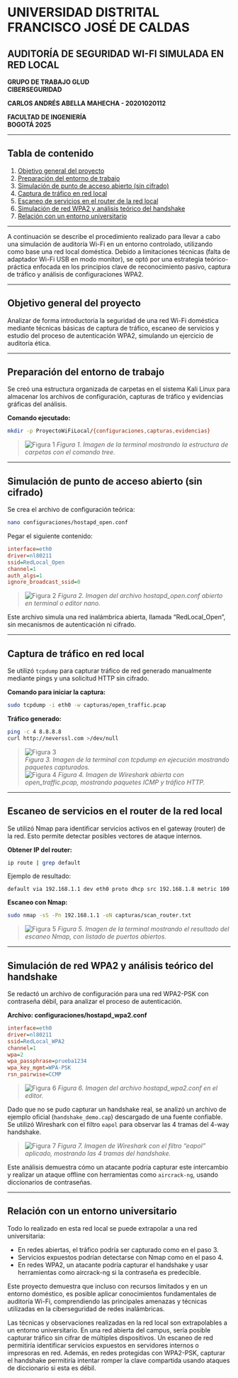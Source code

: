 # UNIVERSIDAD DISTRITAL FRANCISCO JOSÉ DE CALDAS

## AUDITORÍA DE SEGURIDAD WI-FI SIMULADA EN RED LOCAL

**GRUPO DE TRABAJO GLUD**  
**CIBERSEGURIDAD**  

**CARLOS ANDRÉS ABELLA MAHECHA - 20201020112**  

**FACULTAD DE INGENIERÍA**  
**BOGOTÁ 2025**  

---

## Tabla de contenido

1. [Objetivo general del proyecto](#objetivo-general-del-proyecto)  
2. [Preparación del entorno de trabajo](#preparación-del-entorno-de-trabajo)  
3. [Simulación de punto de acceso abierto (sin cifrado)](#simulación-de-punto-de-acceso-abierto-sin-cifrado)  
4. [Captura de tráfico en red local](#captura-de-tráfico-en-red-local)  
5. [Escaneo de servicios en el router de la red local](#escaneo-de-servicios-en-el-router-de-la-red-local)  
6. [Simulación de red WPA2 y análisis teórico del handshake](#simulación-de-red-wpa2-y-análisis-teórico-del-handshake)  
7. [Relación con un entorno universitario](#relación-con-un-entorno-universitario)  

---

A continuación se describe el procedimiento realizado para llevar a cabo una simulación de auditoría Wi-Fi en un entorno controlado, utilizando como base una red local doméstica. Debido a limitaciones técnicas (falta de adaptador Wi-Fi USB en modo monitor), se optó por una estrategia teórico-práctica enfocada en los principios clave de reconocimiento pasivo, captura de tráfico y análisis de configuraciones WPA2.

---

## Objetivo general del proyecto

Analizar de forma introductoria la seguridad de una red Wi-Fi doméstica mediante técnicas básicas de captura de tráfico, escaneo de servicios y estudio del proceso de autenticación WPA2, simulando un ejercicio de auditoría ética.

---

## Preparación del entorno de trabajo

Se creó una estructura organizada de carpetas en el sistema Kali Linux para almacenar los archivos de configuración, capturas de tráfico y evidencias gráficas del análisis.

**Comando ejecutado:**

```bash
mkdir -p ProyectoWiFiLocal/{configuraciones,capturas,evidencias}
```
> ![Figura 1](./Capturas/figura1.png)
> *Figura 1. Imagen de la terminal mostrando la estructura de carpetas con el comando tree.*  

---

## Simulación de punto de acceso abierto (sin cifrado)

Se crea el archivo de configuración teórica:

```bash
nano configuraciones/hostapd_open.conf
```

Pegar el siguiente contenido:

```ini
interface=eth0
driver=nl80211
ssid=RedLocal_Open
channel=1
auth_algs=1
ignore_broadcast_ssid=0
```
> ![Figura 2](./Capturas/figura2.png)
> *Figura 2. Imagen del archivo hostapd_open.conf abierto en terminal o editor nano.*  

Este archivo simula una red inalámbrica abierta, llamada “RedLocal_Open”, sin mecanismos de autenticación ni cifrado.

---

## Captura de tráfico en red local

Se utilizó `tcpdump` para capturar tráfico de red generado manualmente mediante pings y una solicitud HTTP sin cifrado.

**Comando para iniciar la captura:**

```bash
sudo tcpdump -i eth0 -w capturas/open_traffic.pcap
```

**Tráfico generado:**

```bash
ping -c 4 8.8.8.8
curl http://neverssl.com >/dev/null
```
> ![Figura 3](./Capturas/figura3.png)  
> *Figura 3. Imagen de la terminal con tcpdump en ejecución mostrando paquetes capturados.*  
> ![Figura 4](./Capturas/figura4.png)
> *Figura 4. Imagen de Wireshark abierta con open_traffic.pcap, mostrando paquetes ICMP y tráfico HTTP.*  

---

## Escaneo de servicios en el router de la red local

Se utilizó Nmap para identificar servicios activos en el gateway (router) de la red. Esto permite detectar posibles vectores de ataque internos.

**Obtener IP del router:**

```bash
ip route | grep default
```

Ejemplo de resultado:

```
default via 192.168.1.1 dev eth0 proto dhcp src 192.168.1.8 metric 100
```

**Escaneo con Nmap:**

```bash
sudo nmap -sS -Pn 192.168.1.1 -oN capturas/scan_router.txt
```
> ![Figura 5](./Capturas/figura5.png)
> *Figura 5. Imagen de la terminal mostrando el resultado del escaneo Nmap, con listado de puertos abiertos.*  

---

## Simulación de red WPA2 y análisis teórico del handshake

Se redactó un archivo de configuración para una red WPA2-PSK con contraseña débil, para analizar el proceso de autenticación.

**Archivo: configuraciones/hostapd_wpa2.conf**

```ini
interface=eth0
driver=nl80211
ssid=RedLocal_WPA2
channel=1
wpa=2
wpa_passphrase=prueba1234
wpa_key_mgmt=WPA-PSK
rsn_pairwise=CCMP
```
> ![Figura 6](./Capturas/figura6.png)
> *Figura 6. Imagen del archivo hostapd_wpa2.conf en el editor.*  

Dado que no se pudo capturar un handshake real, se analizó un archivo de ejemplo oficial (`handshake_demo.cap`) descargado de una fuente confiable. Se utilizó Wireshark con el filtro `eapol` para observar las 4 tramas del 4-way handshake.

> ![Figura 7](./Capturas/figura7.png)
> *Figura 7. Imagen de Wireshark con el filtro “eapol” aplicado, mostrando las 4 tramas del handshake.*  

Este análisis demuestra cómo un atacante podría capturar este intercambio y realizar un ataque offline con herramientas como `aircrack-ng`, usando diccionarios de contraseñas.

---

## Relación con un entorno universitario

Todo lo realizado en esta red local se puede extrapolar a una red universitaria:

- En redes abiertas, el tráfico podría ser capturado como en el paso 3.
- Servicios expuestos podrían detectarse con Nmap como en el paso 4.
- En redes WPA2, un atacante podría capturar el handshake y usar herramientas como aircrack-ng si la contraseña es predecible.

Este proyecto demuestra que incluso con recursos limitados y en un entorno doméstico, es posible aplicar conocimientos fundamentales de auditoría Wi-Fi, comprendiendo las principales amenazas y técnicas utilizadas en la ciberseguridad de redes inalámbricas.

Las técnicas y observaciones realizadas en la red local son extrapolables a un entorno universitario. En una red abierta del campus, sería posible capturar tráfico sin cifrar de múltiples dispositivos. Un escaneo de red permitiría identificar servicios expuestos en servidores internos o impresoras en red. Además, en redes protegidas con WPA2-PSK, capturar el handshake permitiría intentar romper la clave compartida usando ataques de diccionario si esta es débil.
